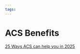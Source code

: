 ```yaml
---
tags:
---
```


# ACS Benefits

[25 Ways ACS can help you in 2025](https://membership.acs.org.au/member-insight/20252201-25-ways-ACS-can-help-you-in-2025.html?utm_source=acs&utm_medium=email&utm_campaign=acs_weekly&utm_content=National&customerID=undefined&deliveryName=DM_ACSWKLY_AF_P_22Jan25)
